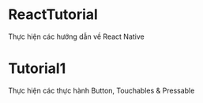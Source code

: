 # ReactTutorial
Thực hiện các hướng dẫn về React Native
# Tutorial1
Thực hiện các thực hành Button, Touchables & Pressable
